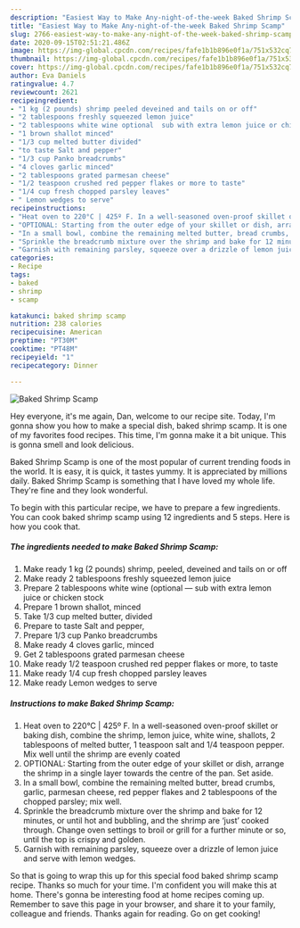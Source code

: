 ```yaml
---
description: "Easiest Way to Make Any-night-of-the-week Baked Shrimp Scamp"
title: "Easiest Way to Make Any-night-of-the-week Baked Shrimp Scamp"
slug: 2766-easiest-way-to-make-any-night-of-the-week-baked-shrimp-scamp
date: 2020-09-15T02:51:21.486Z
image: https://img-global.cpcdn.com/recipes/fafe1b1b896e0f1a/751x532cq70/baked-shrimp-scamp-recipe-main-photo.jpg
thumbnail: https://img-global.cpcdn.com/recipes/fafe1b1b896e0f1a/751x532cq70/baked-shrimp-scamp-recipe-main-photo.jpg
cover: https://img-global.cpcdn.com/recipes/fafe1b1b896e0f1a/751x532cq70/baked-shrimp-scamp-recipe-main-photo.jpg
author: Eva Daniels
ratingvalue: 4.7
reviewcount: 2621
recipeingredient:
- "1 kg (2 pounds) shrimp peeled deveined and tails on or off"
- "2 tablespoons freshly squeezed lemon juice"
- "2 tablespoons white wine optional  sub with extra lemon juice or chicken stock"
- "1 brown shallot minced"
- "1/3 cup melted butter divided"
- "to taste Salt and pepper"
- "1/3 cup Panko breadcrumbs"
- "4 cloves garlic minced"
- "2 tablespoons grated parmesan cheese"
- "1/2 teaspoon crushed red pepper flakes or more to taste"
- "1/4 cup fresh chopped parsley leaves"
- " Lemon wedges to serve"
recipeinstructions:
- "Heat oven to 220°C | 425º F. In a well-seasoned oven-proof skillet or baking dish, combine the shrimp, lemon juice, white wine, shallots, 2 tablespoons of melted butter, 1 teaspoon salt and 1/4 teaspoon pepper. Mix well until the shrimp are evenly coated"
- "OPTIONAL: Starting from the outer edge of your skillet or dish, arrange the shrimp in a single layer towards the centre of the pan. Set aside."
- "In a small bowl, combine the remaining melted butter, bread crumbs, garlic, parmesan cheese, red pepper flakes and 2 tablespoons of the chopped parsley; mix well."
- "Sprinkle the breadcrumb mixture over the shrimp and bake for 12 minutes, or until hot and bubbling, and the shrimp are ‘just’ cooked through. Change oven settings to broil or grill for a further minute or so, until the top is crispy and golden."
- "Garnish with remaining parsley, squeeze over a drizzle of lemon juice and serve with lemon wedges."
categories:
- Recipe
tags:
- baked
- shrimp
- scamp

katakunci: baked shrimp scamp 
nutrition: 238 calories
recipecuisine: American
preptime: "PT30M"
cooktime: "PT48M"
recipeyield: "1"
recipecategory: Dinner

---
```



![Baked Shrimp Scamp](https://img-global.cpcdn.com/recipes/fafe1b1b896e0f1a/751x532cq70/baked-shrimp-scamp-recipe-main-photo.jpg)

Hey everyone, it's me again, Dan, welcome to our recipe site. Today, I'm gonna show you how to make a special dish, baked shrimp scamp. It is one of my favorites food recipes. This time, I'm gonna make it a bit unique. This is gonna smell and look delicious.

Baked Shrimp Scamp is one of the most popular of current trending foods in the world. It is easy, it is quick, it tastes yummy. It is appreciated by millions daily. Baked Shrimp Scamp is something that I have loved my whole life. They're fine and they look wonderful.




To begin with this particular recipe, we have to prepare a few ingredients. You can cook baked shrimp scamp using 12 ingredients and 5 steps. Here is how you cook that.

<!--inarticleads1-->

##### The ingredients needed to make Baked Shrimp Scamp:

1. Make ready 1 kg (2 pounds) shrimp, peeled, deveined and tails on or off
1. Make ready 2 tablespoons freshly squeezed lemon juice
1. Prepare 2 tablespoons white wine (optional — sub with extra lemon juice or chicken stock
1. Prepare 1 brown shallot, minced
1. Take 1/3 cup melted butter, divided
1. Prepare to taste Salt and pepper,
1. Prepare 1/3 cup Panko breadcrumbs
1. Make ready 4 cloves garlic, minced
1. Get 2 tablespoons grated parmesan cheese
1. Make ready 1/2 teaspoon crushed red pepper flakes or more, to taste
1. Make ready 1/4 cup fresh chopped parsley leaves
1. Make ready  Lemon wedges to serve




<!--inarticleads2-->

##### Instructions to make Baked Shrimp Scamp:

1. Heat oven to 220°C | 425º F. In a well-seasoned oven-proof skillet or baking dish, combine the shrimp, lemon juice, white wine, shallots, 2 tablespoons of melted butter, 1 teaspoon salt and 1/4 teaspoon pepper. Mix well until the shrimp are evenly coated
1. OPTIONAL: Starting from the outer edge of your skillet or dish, arrange the shrimp in a single layer towards the centre of the pan. Set aside.
1. In a small bowl, combine the remaining melted butter, bread crumbs, garlic, parmesan cheese, red pepper flakes and 2 tablespoons of the chopped parsley; mix well.
1. Sprinkle the breadcrumb mixture over the shrimp and bake for 12 minutes, or until hot and bubbling, and the shrimp are ‘just’ cooked through. Change oven settings to broil or grill for a further minute or so, until the top is crispy and golden.
1. Garnish with remaining parsley, squeeze over a drizzle of lemon juice and serve with lemon wedges.




So that is going to wrap this up for this special food baked shrimp scamp recipe. Thanks so much for your time. I'm confident you will make this at home. There's gonna be interesting food at home recipes coming up. Remember to save this page in your browser, and share it to your family, colleague and friends. Thanks again for reading. Go on get cooking!
